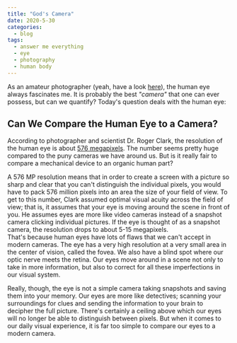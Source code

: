 ```yaml
---
title: "God's Camera"
date: 2020-5-30
categories:
  - blog
tags:
  - answer me everything
  - eye
  - photography
  - human body
---
```


As an amateur photographer (yeah, have a look [here](https://www.instagram.com/om_arpit/?hl=en)), the human eye always fascinates me. It is probably the best *"camera"* that one can ever possess, but can we quantify? Today's question deals with the human eye:

## Can We Compare the Human Eye to a Camera?

According to photographer and scientist Dr. Roger Clark, the resolution of the human eye is about [576 megapixels](https://clarkvision.com/articles/eye-resolution.html). The number seems pretty huge compared to the puny cameras we have around us. But is it really fair to compare a mechanical device to an organic human part?

A 576 MP resolution means that in order to create a screen with a picture so sharp and clear that you can't distinguish the individual pixels, you would have to pack 576 million pixels into an area the size of your field of view. To get to this number, Clark assumed optimal visual acuity across the field of view; that is, it assumes that your eye is moving around the scene in front of you. He assumes eyes are more like video cameras instead of a snapshot camera clicking individual pictures. If the eye is thought of as a snapshot camera, the resolution drops to about 5-15 megapixels.  
That's because human eyes have lots of flaws that we can't accept in modern cameras. The eye has a very high resolution at a very small area in the center of vision, called the fovea. We also have a blind spot where our optic nerve meets the retina. Our eyes move around in a scene not only to take in more information, but also to correct for all these imperfections in our visual system.

Really, though, the eye is not a simple camera taking snapshots and saving them into your memory. Our eyes are more like detectives; scanning your surroundings for clues and sending the information to your brain to decipher the full picture. There's certainly a ceiling above which our eyes will no longer be able to distinguish between pixels. But when it comes to our daily visual experience, it is far too simple to compare our eyes to a modern camera.

